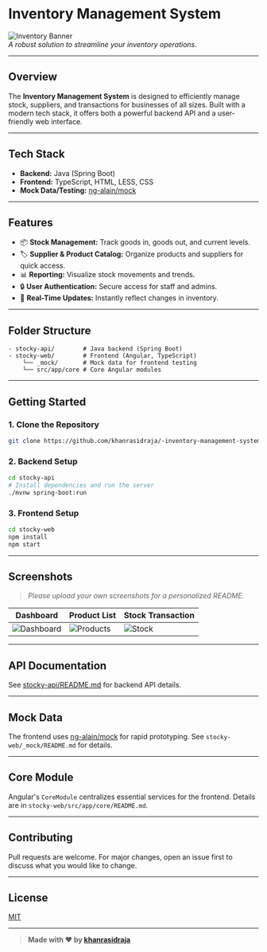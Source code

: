 # Inventory Management System

![Inventory Banner](https://img.freepik.com/free-vector/warehouse-storage-illustration_1284-5654.jpg)  
*A robust solution to streamline your inventory operations.*

---

## Overview

The **Inventory Management System** is designed to efficiently manage stock, suppliers, and transactions for businesses of all sizes. Built with a modern tech stack, it offers both a powerful backend API and a user-friendly web interface.

---

## Tech Stack

- **Backend:** Java (Spring Boot)  
- **Frontend:** TypeScript, HTML, LESS, CSS  
- **Mock Data/Testing:** [ng-alain/mock](https://ng-alain.com/mock)

---

## Features

- 📦 **Stock Management:** Track goods in, goods out, and current levels.
- 🏷️ **Supplier & Product Catalog:** Organize products and suppliers for quick access.
- 📊 **Reporting:** Visualize stock movements and trends.
- 🔒 **User Authentication:** Secure access for staff and admins.
- 🔄 **Real-Time Updates:** Instantly reflect changes in inventory.

---

## Folder Structure

```text
- stocky-api/        # Java backend (Spring Boot)
- stocky-web/        # Frontend (Angular, TypeScript)
    └── _mock/       # Mock data for frontend testing
    └── src/app/core # Core Angular modules
```

---

## Getting Started

### 1. Clone the Repository
```bash
git clone https://github.com/khanrasidraja/-inventory-management-system.git
```

### 2. Backend Setup

```bash
cd stocky-api
# Install dependencies and run the server
./mvnw spring-boot:run
```

### 3. Frontend Setup

```bash
cd stocky-web
npm install
npm start
```

---

## Screenshots

> *Please upload your own screenshots for a personalized README.*

| Dashboard                    | Product List                | Stock Transaction           |
|------------------------------|-----------------------------|-----------------------------|
| ![Dashboard](assets/dashboard.png) | ![Products](assets/products.png) | ![Stock](assets/stock.png) |

---

## API Documentation

See [stocky-api/README.md](stocky-api/README.md) for backend API details.

---

## Mock Data

The frontend uses [ng-alain/mock](https://ng-alain.com/mock) for rapid prototyping. See `stocky-web/_mock/README.md` for details.

---

## Core Module

Angular's `CoreModule` centralizes essential services for the frontend. Details are in `stocky-web/src/app/core/README.md`.

---

## Contributing

Pull requests are welcome. For major changes, open an issue first to discuss what you would like to change.

---

## License

[MIT](LICENSE)

---

> **Made with ❤️ by [khanrasidraja](https://github.com/khanrasidraja)**
